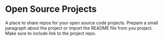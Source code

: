 # Open Source Projects

A place to share repos for your open source code projects. Prepare a small paragraph about the project or import the README file from you project. Make sure to include link to the project repo.